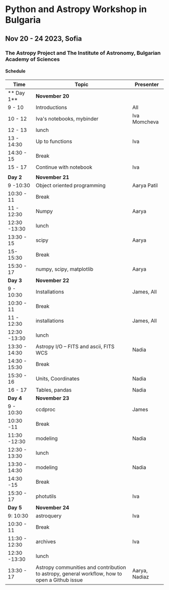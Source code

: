 # Python and Astropy Workshop in Bulgaria
## Nov 20 - 24 2023, Sofia

### The Astropy Project and The Institute of Astronomy, Bulgarian Academy of Sciences


#### Schedule

|Time       | Topic                  | Presenter     |
|-----------|------------------------|---------------|
| ** Day 1**| **November 20**        |               |
| 9 - 10    | Introductions          | All           |
| 10 - 12   | Iva's notebooks, mybinder| Iva Momcheva|
| 12 - 13   | lunch                   |              |
| 13 - 14:30| Up to functions        | Iva           |
| 14:30 - 15| Break                   |              |
| 15 - 17   | Continue with notebook | Iva           |
|           |                         |              |
| **Day 2** | **November 21**        |               |
| 9 -10:30  | Object oriented programming | Aarya Patil|
| 10:30 - 11|  Break               |               |
| 11 - 12:30| Numpy                | Aarya       |
| 12:30 -13:30| lunch          |    |
| 13:30 - 15|  scipy  |  Aarya|
| 15- 15:30 | Break  | |
| 15:30 - 17 | numpy, scipy, matplotlib | Aarya|
| **Day 3** | **November 22**        |               |
| 9 - 10:30 | Installations      | James, All|
| 10:30 - 11 | Break        |   |
| 11 - 12:30 | installations | James, All |
| 12:30 -13:30 | lunch | |
| 13:30 - 14:30 |  Astropy I/O – FITS and ascii, FITS WCS | Nadia |
|14:30 - 15:30 | Break | | 
|  15:30 - 16 | Units, Coordinates | Nadia |
| 16 - 17 | Tables, pandas | Nadia |
| **Day 4** | **November 23**        |   
| 9 - 10:30 | ccdproc | James |
| 10:30 -11 | Break | |
| 11:30 -12:30 | modeling | Nadia |
|12:30 - 13:30 | lunch | |
|13:30 - 14:30 | modeling| Nadia
|14:30 -15 | Break|  |
|15:30 - 17 | photutils | Iva|
| **Day 5** | **November 24**        |   
| 9: 10:30 | astroquery | Iva |
| 10:30 - 11 | Break| |
|11:30 - 12:30 | archives | Iva |
| 12:30 -13:30 | lunch ||
|13:30 - 17  | Astropy communities and contribution to astropy, general workflow, how to open a Github issue| Aarya, Nadiaz|




